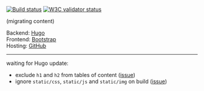 [![Build status](https://travis-ci.org/inwardmovement/inwardmovement.github.io.svg?branch=source)](https://travis-ci.org/inwardmovement/inwardmovement.github.io)
[![W3C validator status](https://img.shields.io/badge/W3C-check-blue.svg)](https://validator.w3.org/check?uri=https://inwardmovement.github.io/)  

(migrating content)  

Backend: [Hugo](https://gohugo.io/)  
Frontend: [Bootstrap](http://getbootstrap.com/)  
Hosting: [GitHub](https://pages.github.com/)  

---

waiting for Hugo update:  
- exclude `h1` and `h2` from tables of content ([issue](https://github.com/gohugoio/hugo/issues/1778))
- ignore `static/css`, `static/js` and `static/img` on build ([issue](https://github.com/gohugoio/hugo/issues/1559#issuecomment-368063562))
